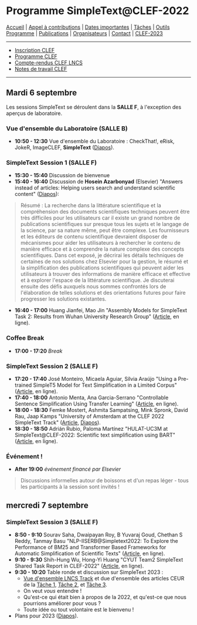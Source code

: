 # Programme SimpleText@CLEF-2022


[Accueil](./) | [Appel à contributions](./CFP) | [Dates importantes](./dates) | [Tâches](./tasks)  | [Outils](./tools) 
[Programme](./program) | [Publications](./publications) | [Organisateurs](./organisers) | [Contact](./contact) | [CLEF-2023](https://simpletext-project.com/2023/clef)


------------------------------------------------------------

* [Inscription CLEF](https://clef2022.clef-initiative.eu/index.php?page=Pages/conferenceRegistration.html)
* [Programme CLEF](https://clef2022.clef-initiative.eu/index.php?page=Pages/programme.html)
* [Compte-rendus CLEF LNCS](https://link.springer.com/book/10.1007/978-3-031-13643-6)
* [Notes de travail CLEF](http://ceur-ws.org/Vol-3180/)

------------------------------------------------------------
## Mardi 6 septembre 

Les sessions SimpleText se déroulent dans la **SALLE F**, à l'exception des aperçus de laboratoire.

### Vue d'ensemble du Laboratoire (SALLE B)
* **10:50 - 12:30** Vue d'ensemble du Laboratoire : CheckThat!, eRisk, JokeR, ImageCLEF, **SimpleText** ([Diapos](SimpleText_CLEF_2022_presentation.pdf)).

### SimpleText Session 1 (SALLE F)

* **15:30 - 15:40** Discussion de bienvenue 
* **15:40 - 16:40** Discussion de **Hosein Azarbonyad** (Elsevier) "Answers instead of articles: Helping users search and understand scientific content" ([Diapos](../slides/Elsevier_Hosein.pdf)): 

> Résumé : La recherche dans la littérature scientifique et la compréhension des documents scientifiques techniques peuvent être très difficiles pour les utilisateurs car il existe un grand nombre de publications scientifiques sur presque tous les sujets et le langage de la science, par sa nature même, peut être complexe.  Les fournisseurs et les éditeurs de contenu scientifique devraient disposer de mécanismes pour aider les utilisateurs à rechercher le contenu de manière efficace et à comprendre la nature complexe des concepts scientifiques. Dans cet exposé, je décrirai les détails techniques de certaines de nos solutions chez Elsevier pour la gestion, le résumé et la simplification des publications scientifiques qui peuvent aider les utilisateurs à trouver des informations de manière efficace et effective et à explorer l'espace de la littérature scientifique. Je discuterai ensuite des défis auxquels nous sommes confrontés lors de l'élaboration de telles solutions et des orientations futures pour faire progresser les solutions existantes.

* **16:40 - 17:00** Huang Jianfei, Mao Jin "Assembly Models for SimpleText Task 2: Results from Wuhan University Research Group" ([Article](http://ceur-ws.org/Vol-3180/paper-239.pdf), en ligne).

### Coffee Break
* **17:00 - 17:20** *Break*

### SimpleText Session 2 (SALLE F)

* **17:20 - 17:40** José Monteiro, Micaela Aguiar, Sílvia Araújo "Using a Pre-trained SimpleT5 Model for Text Simplification in a Limited Corpus" ([Article](http://ceur-ws.org/Vol-3180/paper-241.pdf), en ligne).
* **17:40 - 18:00** Antonio Menta, Ana Garcia-Serrano "Controllable Sentence Simplification Using Transfer Learning" ([Article](http://ceur-ws.org/Vol-3180/paper-240.pdf), en ligne).
* **18:00 - 18:30** Femke Mostert, Ashmita Sampatsing, Mink Spronk, David Rau, Jaap Kamps "University of Amsterdam at the CLEF 2022 SimpleText Track" ([Article](http://ceur-ws.org/Vol-3180/paper-242.pdf), [Diapos](./clef22uva-plain.pdf)).
* **18:30 - 18:50** Adrián Rubio, Paloma Martínez "HULAT-UC3M at SimpleText@CLEF-2022: Scientific text simplification using BART" ([Article](http://ceur-ws.org/Vol-3180/paper-243.pdf), en ligne).

### Événement !

* **After 19:00** *événement financé par Elsevier*  

> Discussions informelles autour de boissons et d'un repas léger - tous les participants à la session sont invités !

## mercredi 7 septembre 

### SimpleText Session 3 (SALLE F)

* **8:50 - 9:10** Sourav Saha, Dwaipayan Roy, B Yuvaraj Goud, Chethan S Reddy, Tanmay Basu "NLP-IISERB@Simpletext2022: To Explore the Performance of BM25 and Transformer Based Frameworks for Automatic Simplification of Scientific Texts" ([Article](http://ceur-ws.org/Vol-3180/paper-244.pdf), en ligne).
* **9:10 - 9:30** Shih-Hung Wu, Hong-Yi Huang "CYUT Team2 SimpleText Shared Task Report in CLEF-2022" ([Article](http://ceur-ws.org/Vol-3180/paper-246.pdf), en ligne).
* **9:30 - 10:20** Table ronde et discussion sur SimpleText 2023 :
    * [Vue d'ensemble LNCS Track](https://doi.org/10.1007/978-3-031-13643-6_28) et due d'ensemble des articles CEUR de la [Tâche 1](http://ceur-ws.org/Vol-3180/paper-235.pdf), [Tâche 2](http://ceur-ws.org/Vol-3180/paper-236.pdf), et [Tâche 3](http://ceur-ws.org/Vol-3180/paper-237.pdf). 
    * On veut *vous* entendre !
    * Qu'est-ce qui était bien à propos de la 2022, et qu'est-ce que nous pourrions améliorer pour vous ?
    * Toute idée ou tout volontaire est le bienvenu !
* Plans pour 2023 ([Diapos](SimpleText_CLEF_2023__short_presentation.pdf)).

